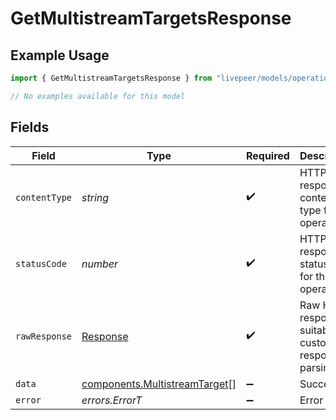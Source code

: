 # GetMultistreamTargetsResponse

## Example Usage

```typescript
import { GetMultistreamTargetsResponse } from "livepeer/models/operations";

// No examples available for this model
```

## Fields

| Field                                                                          | Type                                                                           | Required                                                                       | Description                                                                    |
| ------------------------------------------------------------------------------ | ------------------------------------------------------------------------------ | ------------------------------------------------------------------------------ | ------------------------------------------------------------------------------ |
| `contentType`                                                                  | *string*                                                                       | :heavy_check_mark:                                                             | HTTP response content type for this operation                                  |
| `statusCode`                                                                   | *number*                                                                       | :heavy_check_mark:                                                             | HTTP response status code for this operation                                   |
| `rawResponse`                                                                  | [Response](https://developer.mozilla.org/en-US/docs/Web/API/Response)          | :heavy_check_mark:                                                             | Raw HTTP response; suitable for custom response parsing                        |
| `data`                                                                         | [components.MultistreamTarget](../../models/components/multistreamtarget.md)[] | :heavy_minus_sign:                                                             | Success                                                                        |
| `error`                                                                        | *errors.ErrorT*                                                                | :heavy_minus_sign:                                                             | Error                                                                          |